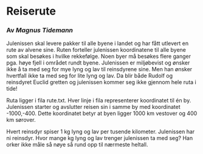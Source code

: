 # Reiserute
### Av *Magnus Tidemann*

Julenissen skal levere pakker til alle byene i landet og har fått utlevert en rute av alvene sine. Ruten forteller julenissen koordinatene til alle byene som skal besøkes i hvilke rekkefølge. Noen byer må besøkes flere ganger pga. høye fjell i området rundt byene. Julenissen er miljøbevist og ønsker ikke å ta med seg for mye lyng og lav til reinsdyrene sine. Men han ønsker hvertfall ikke ta med seg for lite lyng og lav. Da blir både Rudolf og reinsdyret Euclid gretten og julenissen kommer seg ikke gjennom hele ruta i tide!

Ruta ligger i fila rute.txt. Hver linje i fila representerer koordinatet til én by. Julenissen starter og avslutter reisen sin i samme by med koordinatet -1000,-400. Dette koordinatet betyr at byen ligger 1000 km vestover og 400 km sørover.

Hvert reinsdyr spiser 1 kg lyng og lav per tusende kilometer. Julenissen har ni reinsdyr. Hvor mange kg lyng og lav trenger julenissen ta med seg? Han orker ikke måle så nøye så rund opp til nærmeste heltall.

